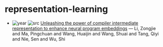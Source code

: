 # representation-learning

- ![year](https://img.shields.io/badge/year-2022-blue) ![src](https://img.shields.io/badge/src-PICSE-orange) [Unleashing the power of compiler intermediate representation to enhance neural program embeddings](https://dl.acm.org/doi/10.1145/3510003.3510217) — Li, Zongjie and Ma, Pingchuan and Wang, Huaijin and Wang, Shuai and Tang, Qiyi and Nie, Sen and Wu, Shi

